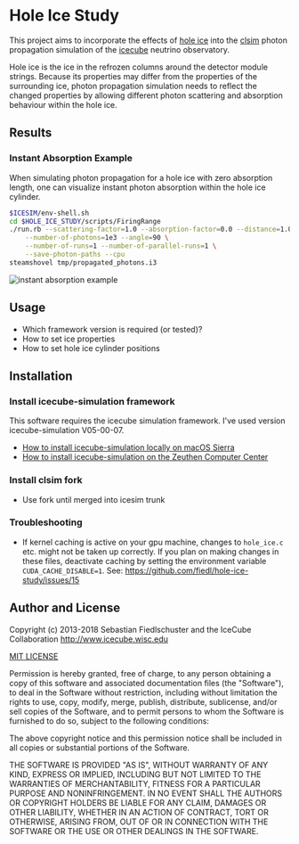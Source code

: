 # Hole Ice Study

This project aims to incorporate the effects of [hole ice](https://wiki.icecube.wisc.edu/index.php/Hole_ice) into the [clsim](http://github.com/claudiok/clsim) photon propagation simulation of the [icecube](http://icecube.wisc.edu) neutrino observatory.

Hole ice is the ice in the refrozen columns around the detector module strings. Because its properties may differ from the properties of the surrounding ice, photon propagation simulation needs to reflect the changed properties by allowing different photon scattering and absorption behaviour within the hole ice.

## Results

### Instant Absorption Example

When simulating photon propagation for a hole ice with zero absorption length, one can visualize instant photon absorption within the hole ice cylinder.

```bash
$ICESIM/env-shell.sh
cd $HOLE_ICE_STUDY/scripts/FiringRange
./run.rb --scattering-factor=1.0 --absorption-factor=0.0 --distance=1.0 \
    --number-of-photons=1e3 --angle=90 \
    --number-of-runs=1 --number-of-parallel-runs=1 \
    --save-photon-paths --cpu
steamshovel tmp/propagated_photons.i3
```

![instant absorption example](https://user-images.githubusercontent.com/1679688/35931789-0f3c6f46-0c36-11e8-9e05-0b692c6b093c.png)

## Usage

- Which framework version is required (or tested)?
- How to set ice properties
- How to set hole ice cylinder positions

## Installation

### Install icecube-simulation framework

This software requires the icecube simulation framework. I've used version icecube-simulation V05-00-07.

- [How to install icecube-simulation locally on macOS Sierra](notes/2016-11-15_Installing_IceSim_on_macOS_Sierra.md)
- [How to install icecube-simulation on the Zeuthen Computer Center](notes/2018-01-23_Installing_IceSim_in_Zeuthen.md)

### Install clsim fork

- Use fork until merged into icesim trunk

### Troubleshooting

- If kernel caching is active on your gpu machine, changes to `hole_ice.c` etc. might not be taken up correctly. If you plan on making changes in these files, deactivate caching by setting the environment variable `CUDA_CACHE_DISABLE=1`. See: https://github.com/fiedl/hole-ice-study/issues/15

## Author and License

Copyright (c) 2013-2018 Sebastian Fiedlschuster
and the IceCube Collaboration http://www.icecube.wisc.edu

[MIT LICENSE](MIT-LICENSE)

Permission is hereby granted, free of charge, to any person obtaining a copy
of this software and associated documentation files (the "Software"), to deal
in the Software without restriction, including without limitation the rights
to use, copy, modify, merge, publish, distribute, sublicense, and/or sell
copies of the Software, and to permit persons to whom the Software is
furnished to do so, subject to the following conditions:

The above copyright notice and this permission notice shall be included in all
copies or substantial portions of the Software.

THE SOFTWARE IS PROVIDED "AS IS", WITHOUT WARRANTY OF ANY KIND, EXPRESS OR
IMPLIED, INCLUDING BUT NOT LIMITED TO THE WARRANTIES OF MERCHANTABILITY,
FITNESS FOR A PARTICULAR PURPOSE AND NONINFRINGEMENT. IN NO EVENT SHALL THE
AUTHORS OR COPYRIGHT HOLDERS BE LIABLE FOR ANY CLAIM, DAMAGES OR OTHER
LIABILITY, WHETHER IN AN ACTION OF CONTRACT, TORT OR OTHERWISE, ARISING FROM,
OUT OF OR IN CONNECTION WITH THE SOFTWARE OR THE USE OR OTHER DEALINGS IN THE
SOFTWARE.
